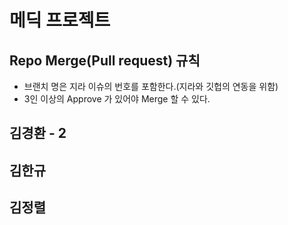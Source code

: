 # 메딕 프로젝트

## Repo Merge(Pull request) 규칙

- 브랜치 명은 지라 이슈의 번호를 포함한다.(지라와 깃헙의 연동을 위함)
- 3인 이상의 Approve 가 있어야 Merge 할 수 있다.

## 김경환 - 2
## 김한규
## 김정렬
